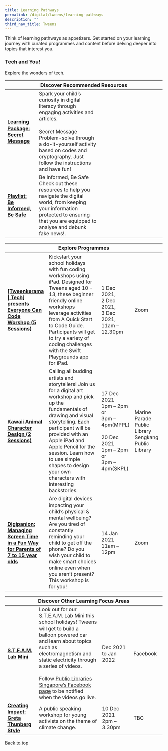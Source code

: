 ```yaml
---
title: Learning Pathways
permalink: /digital/tweens/learning-pathways
description: ""
third_nav_title: Tweens
---
```

Think of learning pathways as appetizers. Get started on your learning journey with curated programmes and content before delving deeper into topics that interest you.
<h3 class="has-text-indigo"><b>Tech and You!</b></h3>
Explore the wonders of tech.
<div class="horizontal-scroll margin--bottom--lg">
  <table class="generic-table">
    <thead>
      <tr>
        <th colspan="4" class="is-uppercase has-weight-normal has-text-indigo">Discover Recommended Resources</th>
      </tr>
    </thead>
    <tbody>
      <tr>
        <td style="width: 20%;"><a href="/digital/tweens/content" class="has-text-indigo"><b>Learning Package: Secret Message</b></a></td>
        <td style="width: 40%;">Spark your child’s curiosity in digital literacy through engaging activities and articles.<br><br>
Secret Message<br>
Problem-solve through a do-it-yourself activity based on codes and cryptography. Just follow the instructions and have fun!</td>
        <td style="width: 20%;"></td>
        <td style="width: 20%;"></td>
      </tr>
      <tr>
        <td><a href="/digital/tweens/content" class="has-text-indigo"><b>Playlist: Be Informed, Be Safe</b></a></td>
        <td> Be Informed, Be Safe<br>
Check out these resources to help you navigate the digital world, from keeping your information protected to ensuring that you are equipped to analyse and debunk fake news!. </td>
        <td> </td>
        <td> </td>
      </tr>
    </tbody>
  </table>
</div>

<div class="horizontal-scroll margin--bottom--lg">
  <table class="generic-table">
    <thead>
      <tr>
        <th colspan="4" class="is-uppercase has-weight-normal has-text-indigo">Explore Programmes</th>
      </tr>
    </thead>
    <tbody>
      <tr>
        <td style="width: 20%;"><a href="#" target="_blank" class="has-text-indigo"><b>[Tweenkerama | Tech] presents Everyone Can Code Worshop (5 Sessions)</b></a></td>
        <td style="width: 40%;">Kickstart your school holidays with fun coding workshops using iPad. Designed for Tweens aged 10 - 13, these beginner friendly online workshops leverage activities from A Quick Start to Code Guide. Participants will get to try a variety of coding challenges with the Swift Playgrounds app for iPad.</td>
        <td style="width: 20%;">1 Dec 2021,<br>2 Dec 2021,<br>3 Dec 2021,<br>
11am – 12.30pm</td>
        <td style="width: 20%;">Zoom</td>
      </tr>
      <tr>
        <td><a href="#" target="_blank" class="has-text-indigo"><b>Kawaii Animal Character Design (2 Sessions)</b></a></td>
        <td>Calling all budding artists and storytellers! Join us for a digital art workshop and pick up the fundamentals of drawing and visual storytelling. Each participant will be provided with an Apple iPad and Apple Pencil for the session. Learn how to use simple shapes to design your own characters with interesting backstories.</td>
        <td>17 Dec 2021 <br>1pm – 2pm or <br> 3pm – 4pm(MPPL) <br><br>20 Dec 2021 <br>1pm – 2pm or <br> 3pm – 4pm(SKPL)</td>
        <td>Marine Parade Public Library<br>Sengkang Public Library</td>
      </tr>
      <tr>
        <td><a href="#" target="_blank" class="has-text-indigo"><b>Digipanion: Managing Screen Time in a Fun Way for Parents of 7 to 15 year olds</b></a></td>
        <td>Are digital devices impacting your child’s physical & mental wellbeing? Are you tired of constantly reminding your child to get off the phone? Do you wish your child to make smart choices online even when you aren’t present? This workshop is for you!</td>
        <td>14 Jan 2021<br>11am – 12pm</td>
        <td>Zoom</td>
      </tr>
		</tbody>
  </table>
</div>

<div class="horizontal-scroll margin--bottom--lg">
  <table class="generic-table">
    <thead>
      <tr>
        <th colspan="4" class="is-uppercase has-weight-normal has-text-indigo">Discover Other Learning Focus Areas</th>
      </tr>
    </thead>
    <tbody>
      <tr>
        <td style="width: 20%;"><a href="https://www.facebook.com/publiclibrarysg" target="_blank" class="has-text-indigo"><b>S.T.E.A.M. Lab Mini</b></a></td>
        <td style="width: 40%;">Look out for our S.T.E.A.M. Lab Mini this school holidays! Tweens will get to build a balloon powered car and learn about topics such as electromagnetism and static electricity through a series of videos.<br><br>
Follow <a href="https://www.facebook.com/publiclibrarysg" target="_blank" class="has-text-indigo">Public Libraries Singapore’s Facebook page</a> to be notified when the videos go live.</td>
        <td style="width: 20%;">Dec 2021 to Jan 2022</td>
        <td style="width: 20%;">Facebook</td>
      </tr>
<tr>
<td><a href="#" target="_blank" class="has-text-indigo"><b>Creating Impact: Greta Thunberg Style</b></a></td>
        <td>A public speaking workshop for young activists on the theme of climate change.</td>
        <td>10 Dec 2021<br>2pm – 3.30pm</td>
        <td>TBC</td>
      </tr>
    </tbody>
  </table>
</div>

<p class="has-text-right margin--top--xl"><a href="#main-content" class="has-text-indigo">Back to top</a></p>